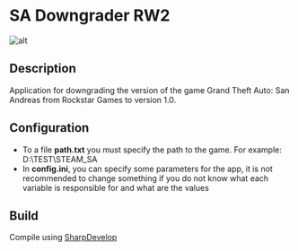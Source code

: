 # SA Downgrader RW2
![alt](https://image.jimcdn.com/app/cms/image/transf/dimension=117x10000:format=png/path/s876f79fd6a5f4193/image/i1971da86cd486af0/version/1610909548/image.png)
## Description
Application for downgrading the version of the game Grand Theft Auto: San Andreas from Rockstar Games to version 1.0.
## Configuration
* To a file **path.txt** you must specify the path to the game. For example: D:\TEST\STEAM_SA
* In **config.ini**, you can specify some parameters for the app, it is not recommended to change something if you do not know what each variable is responsible for and what are the values
## Build
Compile using [SharpDevelop](https://sourceforge.net/projects/sharpdevelop/)
